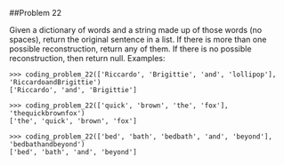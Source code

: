 ##Problem 22

Given a dictionary of words and a string made up of those words (no spaces), return the original sentence in a
list. If there is more than one possible reconstruction, return any of them. If there is no possible
reconstruction, then return null.
Examples:

    >>> coding_problem_22(['Riccardo', 'Brigittie', 'and', 'lollipop'], 'RiccardoandBrigittie')
    ['Riccardo', 'and', 'Brigittie']

    >>> coding_problem_22(['quick', 'brown', 'the', 'fox'], 'thequickbrownfox')
    ['the', 'quick', 'brown', 'fox']

    >>> coding_problem_22(['bed', 'bath', 'bedbath', 'and', 'beyond'], 'bedbathandbeyond')
    ['bed', 'bath', 'and', 'beyond']